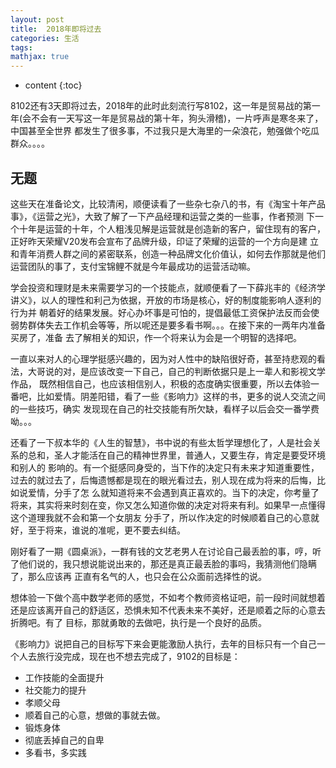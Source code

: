 ```yaml
---
layout: post
title:  2018年即将过去
categories: 生活
tags: 
mathjax: true
---
```


* content
{:toc}

8102还有3天即将过去，2018年的此时此刻流行写8102，这一年是贸易战的第一年(会不会有一天写这一年是贸易战的第十年，狗头滑稽)，一片呼声是寒冬来了，中国甚至全世界
都发生了很多事，不过我只是大海里的一朵浪花，勉强做个吃瓜群众。。。。






## 无题

这些天在准备论文，比较清闲，顺便读看了一些杂七杂八的书，有《淘宝十年产品事》，《运营之光》，大致了解了一下产品经理和运营之类的一些事，作者预测
下一个十年是运营的十年，个人粗浅见解是运营就是创造新的客户，留住现有的客户，正好昨天荣耀V20发布会宣布了品牌升级，印证了荣耀的运营的一个方向是建
立和青年消费人群之间的紧密联系，创造一种品牌文化价值认，如何去作那就是他们运营团队的事了，支付宝锦鲤不就是今年最成功的运营活动嘛。

学会投资和理财是未来需要学习的一个技能点，就顺便看了一下薛兆丰的《经济学讲义》，以人的理性和利己为依据，开放的市场是核心，好的制度能影响人逐利的行为并
朝着好的结果发展。好心办坏事是可怕的，提倡最低工资保护法反而会使弱势群体失去工作机会等等，所以呢还是要多看书啊。。。在接下来的一两年内准备买房了，准备
去了解相关的知识，作一个将来认为会是一个明智的选择吧。

一直以来对人的心理学挺感兴趣的，因为对人性中的缺陷很好奇，甚至持悲观的看法，大哥说的对，是应该改变一下自己，自己的判断依据只是上一辈人和影视文学作品，
既然相信自己，也应该相信别人，积极的态度确实很重要，所以去体验一番吧，比如爱情。阴差阳错，看了一些《影响力》这样的书，更多的说人交流之间的一些技巧，确实
发现现在自己的社交技能有所欠缺，看样子以后会交一番学费呦。。。

还看了一下叔本华的《人生的智慧》，书中说的有些太哲学理想化了，人是社会关系的总和，圣人才能活在自己的精神世界里，普通人，又要生存，肯定是要受环境和别人的
影响的。有一个挺感同身受的，当下作的决定只有未来才知道重要性，过去的就过去了，后悔遗憾都是现在的眼光看过去，别人现在成为将来的后悔，比如说爱情，分手了怎
么就知道将来不会遇到真正喜欢的。当下的决定，你考量了将来，其实将来时刻在变，你又怎么知道你做的决定对将来有利。如果早一点懂得这个道理我就不会和第一个女朋友
分手了，所以作决定的时候顺着自己的心意就好，至于将来，谁说的准呢，更不要去纠结。

刚好看了一期《圆桌派》，一群有钱的文艺老男人在讨论自己最丢脸的事，哼，听了他们说的，我只想说能说出来的，那还是真正最丢脸的事吗，我猜测他们隐瞒了，那么应该再
正直有名气的人，也只会在公众面前选择性的说。

想体验一下做个高中数学老师的感觉，不如考个教师资格证吧，前一段时间就想着还是应该离开自己的舒适区，恐惧未知不代表未来不美好，还是顺着之际的心意去折腾吧。有了
目标，那就勇敢的去做吧，执行是一个良好的品质。

《影响力》说把自己的目标写下来会更能激励人执行，去年的目标只有一个自己一个人去旅行没完成，现在也不想去完成了，9102的目标是：

* 工作技能的全面提升
* 社交能力的提升
* 孝顺父母
* 顺着自己的心意，想做的事就去做。
* 锻炼身体
* 彻底丢掉自己的自卑
* 多看书，多实践


